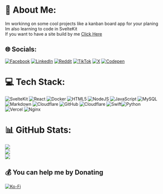 # 💫 About Me:
Im workinng on some cool projects like a kanban board app for your planing
<br>
Im also learning to code in SvelteKit
<br>
If you want to have a site build by me [Click Here](https://jessehoekema.com/#ci)


## 🌐 Socials:
[![Facebook](https://img.shields.io/badge/Facebook-%231877F2.svg?logo=Facebook&logoColor=white)](https://facebook.com/jessiflessi) [![LinkedIn](https://img.shields.io/badge/LinkedIn-%230077B5.svg?logo=linkedin&logoColor=white)](https://linkedin.com/in/jessehoekema) [![Reddit](https://img.shields.io/badge/Reddit-%23FF4500.svg?logo=Reddit&logoColor=white)](https://reddit.com/user/jessiflessi) [![TikTok](https://img.shields.io/badge/TikTok-%23000000.svg?logo=TikTok&logoColor=white)](https://tiktok.com/@jessiflessi) [![X](https://img.shields.io/badge/X-black.svg?logo=X&logoColor=white)](https://x.com/jessiflessi) [![Codepen](https://img.shields.io/badge/Codepen-000000?style=for-the-badge&logo=codepen&logoColor=white)](https://codepen.io/jessiflessi) 

# 💻 Tech Stack:
![SvelteKit](https://img.shields.io/badge/sveltekit-%23ff3e00.svg?style=for-the-badge&logo=svelte&logoColor=white) ![React](https://img.shields.io/badge/react-%2320232a.svg?style=for-the-badge&logo=react&logoColor=%2361DAFB) ![Docker](https://img.shields.io/badge/docker-%230db7ed.svg?style=for-the-badge&logo=docker&logoColor=white) ![HTML5](https://img.shields.io/badge/html5-%23E34F26.svg?style=for-the-badge&logo=html5&logoColor=white) ![NodeJS](https://img.shields.io/badge/node.js-6DA55F?style=for-the-badge&logo=node.js&logoColor=white) ![JavaScript](https://img.shields.io/badge/javascript-%23323330.svg?style=for-the-badge&logo=javascript&logoColor=%23F7DF1E) ![MySQL](https://img.shields.io/badge/mysql-4479A1.svg?style=for-the-badge&logo=mysql&logoColor=white) ![Markdown](https://img.shields.io/badge/markdown-%23000000.svg?style=for-the-badge&logo=markdown&logoColor=white) ![Cloudflare](https://img.shields.io/badge/Cloudflare-F38020?style=for-the-badge&logo=Cloudflare&logoColor=white) ![GitHub](https://img.shields.io/badge/github-%23121011.svg?style=for-the-badge&logo=github&logoColor=white) ![Cloudflare](https://img.shields.io/badge/Cloudflare-F38020?style=for-the-badge&logo=Cloudflare&logoColor=white) ![Swift](https://img.shields.io/badge/swift-F54A2A?style=for-the-badge&logo=swift&logoColor=white)![Python](https://img.shields.io/badge/python-3670A0?style=for-the-badge&logo=python&logoColor=ffdd54) ![Vercel](https://img.shields.io/badge/vercel-%23000000.svg?style=for-the-badge&logo=vercel&logoColor=white) ![Nginx](https://img.shields.io/badge/nginx-%23009639.svg?style=for-the-badge&logo=nginx&logoColor=white)
# 📊 GitHub Stats:
![](https://github-readme-stats.vercel.app/api?username=jessehoekema&theme=dark&hide_border=false&include_all_commits=false&count_private=false)<br/>
![](https://github-readme-streak-stats.herokuapp.com/?user=jessehoekema&theme=dark&hide_border=false)<br/>
[![](https://visitcount.itsvg.in/api?id=jessehoekema&icon=0&color=0)](https://visitcount.itsvg.in)

  ## 💰 You can help me by Donating
  [![Ko-Fi](https://img.shields.io/badge/Ko--fi-F16061?style=for-the-badge&logo=ko-fi&logoColor=white)](https://ko-fi.com/jessiflessi) 

  
<!-- Proudly created with GPRM ( https://gprm.itsvg.in ) -->
